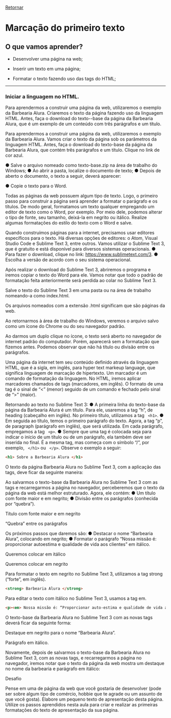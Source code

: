 [Retornar](README.md)

# Marcação do primeiro texto

## O que vamos aprender?

* Desenvolver uma página na web;

* Inserir um texto em uma página;

* Formatar o texto fazendo uso das tags do HTML;

____
### Iniciar a linguagem no HTML.

Para aprendermos a construir uma página da web, utilizaremos o exemplo da Barbearia Alura. Criaremos o texto da página fazendo uso da linguagem HTML. Antes, faça o download do texto--base da página da Barbearia Alura, que é um exemplo de um conteúdo com três parágrafos e um título.

Para aprendermos a construir uma página da web, utilizaremos o exemplo da Barbearia Alura. Vamos criar o texto da página sob os parâmetros da linguagem HTML. Antes, faça o download do texto-base da página da Barbearia Alura, que contém três parágrafos e um título. Clique no link de cor azul.

● Salve o arquivo nomeado como texto-base.zip na área de
trabalho do Windows;
● Ao abrir a pasta, localize o documento de texto;
● Depois de aberto o documento, o texto a seguir, deverá aparecer:

● Copie o texto para o Word.

Todas as páginas da web possuem algum tipo de texto. Logo, o primeiro passo para construir a página será aprender a formatar o parágrafo e os títulos. De modo geral, formatamos um texto qualquer empregando um editor de texto como o Word, por exemplo. Por meio dele, podemos alterar o tipo de fonte, seu tamanho, deixá-la em negrito ou itálico. Realize algumas formatações do estilo do texto com o Word e salve.

Quando construímos páginas para a internet, precisamos usar editores específicos para o texto. Há diversas opções de editores: o Atom, Visual Studio Code e Sublime Text 3, entre outros. Vamos utilizar o Sublime Text 3, que é gratuito e está disponível para diversos sistemas operacionais. ● Para fazer o download, clique no link: https://www.sublimetext.com/3. ● Escolha a versão de acordo com o seu sistema operacional.

Após realizar o download do Sublime Text 3, abriremos o programa e iremos copiar o texto do Word para ele. Vamos notar que todo o padrão de formatação feita anteriormente será perdida ao colar no Sublime Text 3.

Salve o texto do Sublime Text 3 em uma pasta ou na área de trabalho nomeando-a como index.html.

Os arquivos nomeados com a extensão .html significam que são páginas da web.

Ao retornarmos à área de trabalho do Windows, veremos o arquivo salvo como um ícone do Chrome ou do seu navegador padrão.

Ao darmos um duplo clique no ícone, o texto será aberto no navegador de internet padrão do computador. Porém, aparecerá sem a formatação que fizemos antes. Podemos observar que não há título ou divisão entre os parágrafos.

Uma página da internet tem seu conteúdo definido através da linguagem HTML, que é a sigla, em inglês, para hyper text markeup language, que significa linguagem de marcação de hipertexto.
Um marcador é um comando de formatação da linguagem. No HTML, iremos aplicar marcadores chamados de tags (marcadores, em inglês).
O formato de uma tag é o sinal de “<” (menor) seguido de um comando e fechado pelo sinal de “>” (maior).

Retornando ao texto no Sublime Text 3:
● A primeira linha do texto-base da página da Barbearia Alura é um título. Para ele, usaremos a tag “h”, de heading (cabeçalho em inglês). No primeiro título, utilizamos a tag ``` <h1>```.
● Em seguida ao título, temos o primeiro parágrafo do texto. Agora, a tag “p”, de paragraph (parágrafo em inglês), que será utilizada. Em cada parágrafo, empregamos a tag ``` <p>```.
● Sempre que uma tag é colocada seja para indicar o início de um título ou de um parágrafo, ela também deve ser inserida no final. É a mesma tag, mas começa com o símbolo “/”, por exemplo, ``` </h1>``` ou ``` </p>```.
Observe o exemplo a seguir:

```html
<h1> Sobre a Barbearia Alura </h1>
```

O texto da página Barbearia Alura no Sublime Text 3, com a aplicação das tags, deve ficar da seguinte maneira:

Ao salvarmos o texto-base da Barbearia Alura no Sublime Text 3 com as tags e recarregarmos a página no navegador, perceberemos que o texto da página da web está melhor estruturado. Agora, ele contém:
● Um título com fonte maior e em negrito;
● Divisão entre os parágrafos (conhecida por “quebra”).

Título com fonte maior e em negrito

“Quebra” entre os parágrafos

Os próximos passos que daremos são:
● Destacar o nome “Barbearia Alura”, colocando em negrito;
● Formatar o parágrafo “Nossa missão é: proporcionar autoestima e qualidade de vida aos clientes” em itálico.

Queremos colocar em itálico

Queremos colocar em negrito


Para formatar o texto em negrito no Sublime Text 3,
utilizamos a tag strong (“forte”, em inglês).

```html
<strong> Barbearia Alura </strong>
```

Para editar o texto com itálico no Sublime Text 3, usamos
a tag em.

```html
<p><em> Nossa missão é: “Proporcionar auto-estima e qualidade de vida aos clientes”. </em></p>
```

O texto-base da Barbearia Alura no Sublime Text 3 com as novas tags deverá ficar da seguinte forma:

Destaque em negrito para o nome “Barbearia Alura”.

Parágrafo em itálico.

Novamente, depois de salvarmos o texto-base da Barbearia Alura no Sublime Text 3, com as novas tags, e recarregarmos a página no navegador, iremos notar que o texto da página da web mostra um destaque no nome da barbearia e parágrafo em itálico:

Desafio

Pense em uma de página da web que você gostaria de desenvolver (pode ser sobre algum tipo de comércio, hobbie que te agrade ou um assunto de que você gosta). Elabore um pequeno texto de apresentação desta página.
Utilize os passos aprendidos nesta aula para criar e realizar as primeiras formatações do texto de apresentação da sua página.